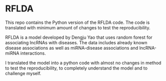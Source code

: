 # RFLDA
This repo contains the Python version of the RFLDA code. The code is 
translated with minimum amount of changes to test the reproducibility.

RFLDA is a model developed by Dengju Yao that uses random forest for
associating lncRNAs with diseases. The data includes already known disease 
associations as well as miRNA-disease associations and lncRNA-miRNA interactions.

I translated the model into a python code with almost no changes in method to
 test the reproducibility, to completely understand the model and to challenge myself.
